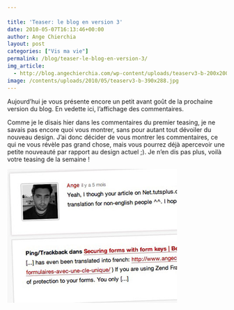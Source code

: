 ```yaml
---

title: 'Teaser: le blog en version 3'
date: 2010-05-07T16:13:46+00:00
author: Ange Chierchia
layout: post
categories: ["Vis ma vie"]
permalink: /blog/teaser-le-blog-en-version-3/
img_article:
  - http://blog.angechierchia.com/wp-content/uploads/teaserv3-b-200x200.jpg
image: /contents/uploads/2010/05/teaserv3-b-390x288.jpg
---
```

Aujourd&rsquo;hui je vous présente encore un petit avant goût de la prochaine version du blog. En vedette ici, l&rsquo;affichage des commentaires.<!--more-->

Comme je le disais hier dans les commentaires du premier teasing, je ne savais pas encore quoi vous montrer, sans pour autant tout dévoiler du nouveau design. J&rsquo;ai donc décider de vous montrer les commentaires, ce qui ne vous révèle pas grand chose, mais vous pourrez déjà apercevoir une petite nouveauté par rapport au design actuel ;). Je n&rsquo;en dis pas plus, voilà votre teasing de la semaine !

<div>
  <img class="alignnone size-full wp-image-730" title="teaserv3-b" src="/contents/uploads/2010/05/teaserv3-b.jpg?fit=390%2C308" alt="" data-recalc-dims="1" />
</div>